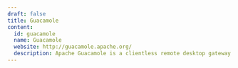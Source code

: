 ```yaml
---
draft: false
title: Guacamole
content:
  id: guacamole
  name: Guacamole
  website: http://guacamole.apache.org/
  description: Apache Guacamole is a clientless remote desktop gateway.
---
```

